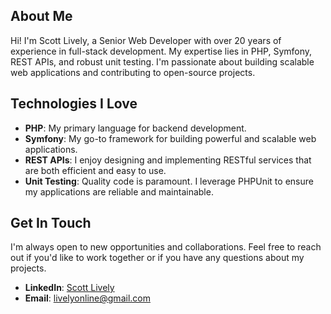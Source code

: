 <!--## Hi there 👋-->

<!--
**livelyonline/livelyonline** is a ✨ _special_ ✨ repository because its `README.md` (this file) appears on your GitHub profile.

Here are some ideas to get you started:

- 🔭 I’m currently working on ...
- 🌱 I’m currently learning ...
- 👯 I’m looking to collaborate on ...
- 🤔 I’m looking for help with ...
- 💬 Ask me about ...
- 📫 How to reach me: ...
- 😄 Pronouns: ...
- ⚡ Fun fact: ...
-->

## About Me
Hi! I'm Scott Lively, a Senior Web Developer with over 20 years of experience in full-stack development. My expertise lies in PHP, Symfony, REST APIs, and robust unit testing. I'm passionate about building scalable web applications and contributing to open-source projects.

<!--## What You'll Find Here
This repository showcases a range of my work, from complex API integrations to meticulously tested PHP applications. Whether you're here to explore my projects, get inspiration, or collaborate, you'll find something of value.

## Key Projects
- **[Tracking Portal Upgrade](https://github.com/scottlively/tracking-portal-upgrade)**: Upgraded a critical business application from PHP 7.4 to PHP 8.2, improving performance and security.
- **[Twilio SMS Integration](https://github.com/scottlively/twilio-sms-integration)**: Integrated Twilio for sending SMSs within the U.S., ensuring reliable communication for end-users.
- **[Proximus Enco API](https://github.com/scottlively/proximus-enco-api)**: Developed an interface to deliver SMS messages for European operations, supporting multiple languages and regions.
- **[Consumer API](https://github.com/scottlively/consumer-api)**: Created a consumer-facing API with comprehensive documentation and REST examples for seamless developer integration.-->

## Technologies I Love
- **PHP**: My primary language for backend development.
- **Symfony**: My go-to framework for building powerful and scalable web applications.
- **REST APIs**: I enjoy designing and implementing RESTful services that are both efficient and easy to use.
- **Unit Testing**: Quality code is paramount. I leverage PHPUnit to ensure my applications are reliable and maintainable.

## Get In Touch
I'm always open to new opportunities and collaborations. Feel free to reach out if you'd like to work together or if you have any questions about my projects.

- **LinkedIn**: [Scott Lively](https://www.linkedin.com/in/livelyonline/)
- **Email**: [livelyonline@gmail.com](mailto:livelyonline@gmail.com)

<!--## Contributions
I actively contribute to open-source projects and am always looking for ways to give back to the community. Check out my contributions and feel free to join me in making the web a better place!

## License
This repository and its contents are licensed under the [MIT License](LICENSE).-->

